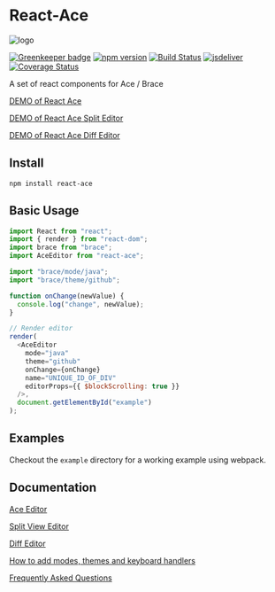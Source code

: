 # React-Ace

![logo](https://github.com/manubb/react-ace-builds/raw/local/logo.png)

[![Greenkeeper badge](https://badges.greenkeeper.io/manubb/react-ace-builds.svg)](https://greenkeeper.io/)
[![npm version](https://badge.fury.io/js/react-ace-builds.svg)](http://badge.fury.io/js/react-ace-builds)
[![Build Status](https://travis-ci.com/manubb/react-ace-builds.svg)](https://travis-ci.com/manubb/react-ace-builds)
[![jsdeliver](https://data.jsdelivr.com/v1/package/npm/react-ace-builds/badge)](https://www.jsdelivr.com/package/npm/react-ace-builds)
[![Coverage Status](https://coveralls.io/repos/github/manubb/react-ace-builds/badge.svg)](https://coveralls.io/github/manubb/react-ace-builds)

A set of react components for Ace / Brace

[DEMO of React Ace](http://manubb.github.io/react-ace-builds/)

[DEMO of React Ace Split Editor](http://manubb.github.io/react-ace-builds/split.html)

[DEMO of React Ace Diff Editor](http://manubb.github.io/react-ace-builds/diff.html)

## Install

`npm install react-ace`

## Basic Usage

```javascript
import React from "react";
import { render } from "react-dom";
import brace from "brace";
import AceEditor from "react-ace";

import "brace/mode/java";
import "brace/theme/github";

function onChange(newValue) {
  console.log("change", newValue);
}

// Render editor
render(
  <AceEditor
    mode="java"
    theme="github"
    onChange={onChange}
    name="UNIQUE_ID_OF_DIV"
    editorProps={{ $blockScrolling: true }}
  />,
  document.getElementById("example")
);
```

## Examples

Checkout the `example` directory for a working example using webpack.

## Documentation

[Ace Editor](https://github.com/manubb/react-ace-builds/blob/local/docs/Ace.md)

[Split View Editor](https://github.com/manubb/react-ace-builds/blob/local/docs/Split.md)

[Diff Editor](https://github.com/manubb/react-ace-builds/blob/local/docs/Diff.md)

[How to add modes, themes and keyboard handlers](https://github.com/manubb/react-ace-builds/blob/local/docs/Modes.md)

[Frequently Asked Questions](https://github.com/manubb/react-ace-builds/blob/local/docs/FAQ.md)

